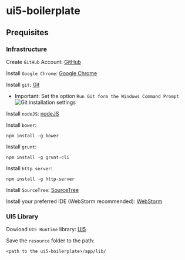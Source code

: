 ui5-boilerplate
===============

## Prequisites

### Infrastructure

Create `GitHub` Account: [GitHub](https://github.com/)

Install `Google Chrome`: [Google Chrome](http://www.google.ch/intl/de/chrome/browser/)

Install `git`: [Git](http://msysgit.github.io/)

* Important: Set the option `Run Git form the Windows Command Prompt`
![Git installation settings](http://f.cl.ly/items/2V2O3i1p3R2F1r2v0a12/mysgit.png)

Install `nodeJS`: [nodeJS](http://nodejs.org/)

Install `bower`:
```
npm install -g bower
```

Install `grunt`:
```
npm install -g grunt-cli
```

Install `http server`:
```
npm install -g http-server
```

Install `SourceTree`: [SourceTree](http://www.sourcetreeapp.com/)

Install your preferred IDE (WebStorm recommended): [WebStorm](http://www.jetbrains.com/webstorm/)

### UI5 Library

Dowload `UI5 Runtime` library: [UI5](http://sap.github.io/openui5/download.html/)

Save the `resource` folder to the path:
```
<path to the ui5-boilerplate>/app/lib/
```